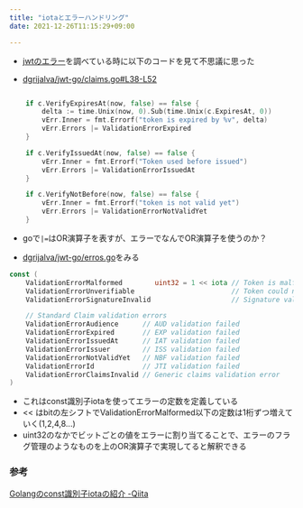 ```yaml
---
title: "iotaとエラーハンドリング"
date: 2021-12-26T11:15:29+09:00

---
```


* [jwtのエラー](jwt.md)を調べている時に以下のコードを見て不思議に思った

* [dgrijalva/jwt-go/claims.go#L38-L52](https://github.com/dgrijalva/jwt-go/blob/master/claims.go#L38-L52)

```go

    if c.VerifyExpiresAt(now, false) == false {
		delta := time.Unix(now, 0).Sub(time.Unix(c.ExpiresAt, 0))
		vErr.Inner = fmt.Errorf("token is expired by %v", delta)
		vErr.Errors |= ValidationErrorExpired
	}

	if c.VerifyIssuedAt(now, false) == false {
		vErr.Inner = fmt.Errorf("Token used before issued")
		vErr.Errors |= ValidationErrorIssuedAt
	}

	if c.VerifyNotBefore(now, false) == false {
		vErr.Inner = fmt.Errorf("token is not valid yet")
		vErr.Errors |= ValidationErrorNotValidYet
	}
```

* goで`|=`はOR演算子を表すが、エラーでなんでOR演算子を使うのか？

* [dgrijalva/jwt-go/erros.go](https://github.com/dgrijalva/jwt-go/blob/master/errors.go)をみる

```go
const (
	ValidationErrorMalformed        uint32 = 1 << iota // Token is malformed
	ValidationErrorUnverifiable                        // Token could not be verified because of signing problems
	ValidationErrorSignatureInvalid                    // Signature validation failed

	// Standard Claim validation errors
	ValidationErrorAudience      // AUD validation failed
	ValidationErrorExpired       // EXP validation failed
	ValidationErrorIssuedAt      // IAT validation failed
	ValidationErrorIssuer        // ISS validation failed
	ValidationErrorNotValidYet   // NBF validation failed
	ValidationErrorId            // JTI validation failed
	ValidationErrorClaimsInvalid // Generic claims validation error
)
```
* これはconst識別子iotaを使ってエラーの定数を定義している
* << はbitの左シフトでValidationErrorMalformed以下の定数は1桁ずつ増えていく(1,2,4,8...)
* uint32のなかでビットごとの値をエラーに割り当てることで、エラーのフラグ管理のようなものを上のOR演算子で実現してると解釈できる



### 参考
[Golangのconst識別子iotaの紹介 -Qiita](https://qiita.com/curepine/items/2ae2f6504f0d28016411)
